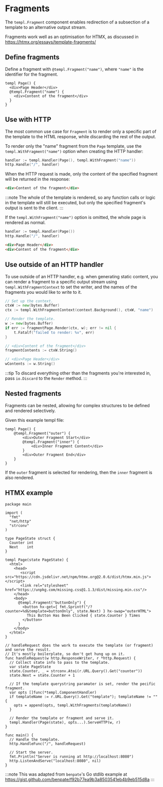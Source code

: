 # Fragments

The `templ.Fragment` component enables redirection of a subsection of a template to an alternative output stream.

Fragments work well as an optimisation for HTMX, as discussed in https://htmx.org/essays/template-fragments/

## Define fragments

Define a fragment with `@templ.Fragment("name")`, where `"name"` is the identifier for the fragment.

```templ
templ Page() {
  <div>Page Header</div>
  @templ.Fragment("name") {
    <div>Content of the fragment</div>
  }
}
```

## Use with HTTP

The most common use case for `Fragment` is to render only a specific part of the template to the HTML response, while discarding the rest of the output.

To render only the "name" fragment from the `Page` template, use the `templ.WithFragment("name")` option when creating the HTTP handler:

```go title="main.go"
handler := templ.Handler(Page(), templ.WithFragment("name"))
http.Handle("/", handler)
```

When the HTTP request is made, only the content of the specified fragment will be returned in the response:

```html title="output.html"
<div>Content of the fragment</div>
```

:::note
The whole of the template is rendered, so any function calls or logic in the template will still be executed, but only the specified fragment's output is sent to the client.
:::

If the `templ.WithFragment("name")` option is omitted, the whole page is rendered as normal.

```go title="main.go"
handler := templ.Handler(Page())
http.Handle("/", handler)
```

```html title="output.html"
<div>Page Header</div>
<div>Content of the fragment</div>
```

## Use outside of an HTTP handler

To use outside of an HTTP handler, e.g. when generating static content, you can render a fragment to a specific output stream using `templ.WithFragmentContext` to set the writer, and the names of the fragments you would like to write to it.

```go
// Set up the context.
ctxW := new(bytes.Buffer)
ctx := templ.WithFragmentContext(context.Background(), ctxW, "name")

// Render the template.
w := new(bytes.Buffer)
if err := fragmentPage.Render(ctx, w); err != nil {
	t.Fatalf("failed to render: %v", err)
}

// <div>Content of the fragment</div>
fragmentContents := ctxW.String()

// <div>Page Header</div>
wContents := w.String()
```

:::tip
To discard everything other than the fragments you're interested in, pass `io.Discard` to the `Render` method.
:::

## Nested fragments

Fragments can be nested, allowing for complex structures to be defined and rendered selectively.

Given this example templ file:

```templ
templ Page() {
	@templ.Fragment("outer") {
		<div>Outer Fragment Start</div>
		@templ.Fragment("inner") {
			<div>Inner Fragment Content</div>
		}
		<div>Outer Fragment End</div>
	}
}
```

If the `outer` fragment is selected for rendering, then the `inner` fragment is also rendered.

## HTMX example

```templ title="main.templ"
package main

import (
  "fmt"
  "net/http"
  "strconv"
)

type PageState struct {
  Counter int
  Next    int
}

templ Page(state PageState) {
  <html>
    <head>
       <script src="https://cdn.jsdelivr.net/npm/htmx.org@2.0.6/dist/htmx.min.js"></script>
       <link rel="stylesheet" href="https://unpkg.com/missing.css@1.1.3/dist/missing.min.css"/>
    </head>
    <body>
      @templ.Fragment("buttonOnly") {
        <button hx-get={ fmt.Sprintf("/?counter=%d&template=buttonOnly", state.Next) } hx-swap="outerHTML">
          This Button Has Been Clicked { state.Counter } Times
        </button>
      }
    </body>
  </html>
}

// handleRequest does the work to execute the template (or fragment) and serve the result.
// It's mostly boilerplate, so don't get hung up on it.
func handleRequest(w http.ResponseWriter, r *http.Request) {
  // Collect state info to pass to the template.
  var state PageState
  state.Counter, _ = strconv.Atoi(r.URL.Query().Get("counter"))
  state.Next = state.Counter + 1

  // If the template querystring paramater is set, render the pecific fragment.
  var opts []func(*templ.ComponentHandler)
  if templateName := r.URL.Query().Get("template"); templateName != "" {
    opts = append(opts, templ.WithFragments(templateName))
  }

  // Render the template or fragment and serve it.
  templ.Handler(Page(state), opts...).ServeHTTP(w, r)
}

func main() {
  // Handle the template.
  http.HandleFunc("/", handleRequest)
  
  // Start the server.
  fmt.Println("Server is running at http://localhost:8080")
  http.ListenAndServe("localhost:8080", nil)
}
```

:::note
This was adapted from `benpate`'s Go stdlib example at https://gist.github.com/benpate/f92b77ea9b3a8503541eb4b9eb515d8a
:::
